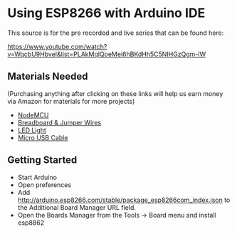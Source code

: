 # Using ESP8266 with Arduino IDE

This source is for the pre recorded and live series that can be found here:

https://www.youtube.com/watch?v=WqcbU9HbveI&list=PLAkMqlQoeMei6hBKdHh5C5NIHGzQgm-lW

## Materials Needed

(Purchasing anything after clicking on these links will help us earn money via Amazon for materials for more projects)

- [NodeMCU](https://www.amazon.com/gp/product/B010O1G1ES/ref=as_li_tl?ie=UTF8&camp=1789&creative=9325&creativeASIN=B010O1G1ES&linkCode=as2&tag=thedigicraf0a-20&linkId=6a1084364208a3a73572f1b9e533d51b)
- [Breadboard & Jumper Wires](https://www.amazon.com/gp/product/B004RXKWDQ?ie=UTF8&tag=thedigicraf0a-20&camp=1789&linkCode=xm2&creativeASIN=B004RXKWDQ)
- [LED Light](https://www.amazon.com/gp/product/B01AUI4W0U?ie=UTF8&tag=thedigicraf0a-20&camp=1789&linkCode=xm2&creativeASIN=B01AUI4W0U)
- [Micro USB Cable](https://www.amazon.com/gp/product/B07232M876?ie=UTF8&tag=thedigicraf0a-20&camp=1789&linkCode=xm2&creativeASIN=B07232M876)

## Getting Started
- Start Arduino
- Open preferences
- Add http://arduino.esp8266.com/stable/package_esp8266com_index.json to the Additional Board Manager URL field.
- Open the Boards Manager from the Tools -> Board menu and install esp8862
